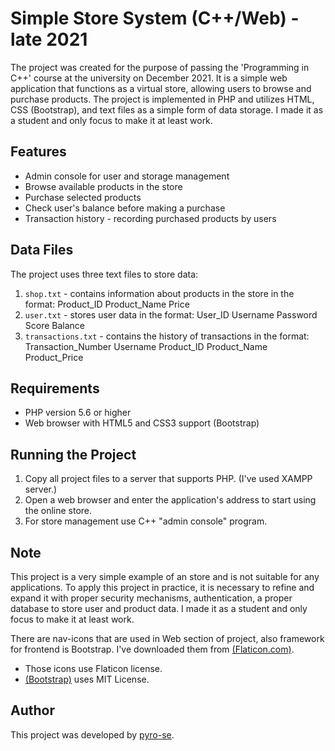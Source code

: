 # Simple Store System (C++/Web) - late 2021

 The project was created for the purpose of passing the 'Programming in C++' course at the university on December 2021. It is a simple web application that functions as a virtual store, allowing users to browse and purchase products. The project is implemented in PHP and utilizes HTML, CSS (Bootstrap), and text files as a simple form of data storage. I made it as a student and only focus to make it at least work.

## Features

- Admin console for user and storage management
- Browse available products in the store
- Purchase selected products
- Check user's balance before making a purchase
- Transaction history - recording purchased products by users

## Data Files

The project uses three text files to store data:

1. `shop.txt` - contains information about products in the store in the format: Product_ID Product_Name Price
2. `user.txt` - stores user data in the format: User_ID Username Password Score Balance
3. `transactions.txt` - contains the history of transactions in the format: Transaction_Number Username Product_ID Product_Name Product_Price

## Requirements
- PHP version 5.6 or higher
- Web browser with HTML5 and CSS3 support (Bootstrap)

## Running the Project

1. Copy all project files to a server that supports PHP. (I've used XAMPP server.)
2. Open a web browser and enter the application's address to start using the online store.
3. For store management use C++ "admin console" program.

## Note

This project is a very simple example of an store and is not suitable for any applications. To apply this project in practice, it is necessary to refine and expand it with proper security mechanisms, authentication, a proper database to store user and product data. I made it as a student and only focus to make it at least work.

There are nav-icons that are used in Web section of project, also framework for frontend is Bootstrap. I've downloaded them from [(Flaticon.com)](https://www.flaticon.com/free-icons/user).
- Those icons use Flaticon license.
- [(Bootstrap)](https://getbootstrap.com/docs/4.0/about/license/) uses MIT License.


## Author

This project was developed by [pyro-se](https://github.com/pyro-se).



